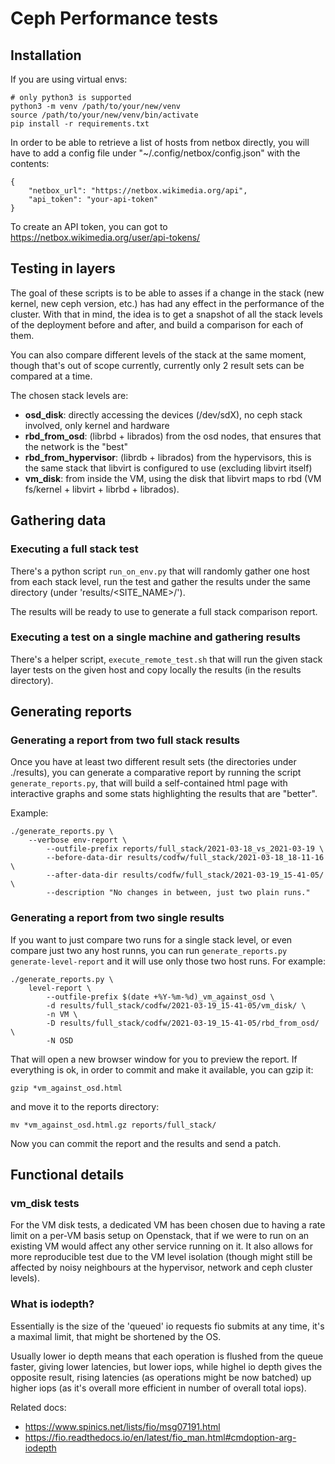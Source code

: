 # Ceph Performance tests
## Installation

If you are using virtual envs:

    # only python3 is supported
    python3 -m venv /path/to/your/new/venv
    source /path/to/your/new/venv/bin/activate
    pip install -r requirements.txt

In order to be able to retrieve a list of hosts from netbox directly, you will have to add a config file under
"~/.config/netbox/config.json" with the contents:

    {
        "netbox_url": "https://netbox.wikimedia.org/api",
        "api_token": "your-api-token"
    }

To create an API token, you can got to https://netbox.wikimedia.org/user/api-tokens/

## Testing in layers

The goal of these scripts is to be able to asses if a change in the stack (new kernel, new ceph version, etc.) has had
any effect in the performance of the cluster.
With that in mind, the idea is to get a snapshot of all the stack levels of the deployment before and after, and build a
comparison for each of them.

You can also compare different levels of the stack at the same moment, though that's out of scope currently, currently
only 2 result sets can be compared at a time.

The chosen stack levels are:

* **osd_disk**: directly accessing the devices (/dev/sdX), no ceph stack involved, only kernel and hardware
* **rbd_from_osd**: (librbd + librados) from the osd nodes, that ensures that the network is the "best"
* **rbd_from_hypervisor**: (librdb + librados) from the hypervisors, this is the same stack that libvirt is configured
    to use (excluding libvirt itself)
* **vm_disk**: from inside the VM, using the disk that libvirt maps to rbd (VM fs/kernel + libvirt + librbd + librados).

## Gathering data
### Executing a full stack test

There's a python script `run_on_env.py` that will randomly gather one host from each stack level, run the test and
gather the results under the same directory (under 'results/<SITE_NAME>/<DATETIME>').

The results will be ready to use to generate a full stack comparison report.

### Executing a test on a single machine and gathering results

There's a helper script, `execute_remote_test.sh` that will run the given stack layer tests on the given host and copy
locally the results (in the results directory).


## Generating reports
### Generating a report from two full stack results

Once you have at least two different result sets (the directories under ./results), you can generate a comparative
report by running the script `generate_reports.py`, that will build a self-contained html page with interactive graphs
and some stats highlighting the results that are "better".

Example:

    ./generate_reports.py \
        --verbose env-report \
            --outfile-prefix reports/full_stack/2021-03-18_vs_2021-03-19 \
            --before-data-dir results/codfw/full_stack/2021-03-18_18-11-16 \
            --after-data-dir results/codfw/full_stack/2021-03-19_15-41-05/ \
            --description "No changes in between, just two plain runs."



### Generating a report from two single results

If you want to just compare two runs for a single stack level, or even compare just two any host runns, you can run
`generate_reports.py generate-level-report` and it will use only those two host runs. For example:


    ./generate_reports.py \
        level-report \
            --outfile-prefix $(date +%Y-%m-%d)_vm_against_osd \
            -d results/full_stack/codfw/2021-03-19_15-41-05/vm_disk/ \
            -n VM \
            -D results/full_stack/codfw/2021-03-19_15-41-05/rbd_from_osd/ \
            -N OSD

That will open a new browser window for you to preview the report. If everything is ok, in order to commit and make it
available, you can gzip it:
```
gzip *vm_against_osd.html
```
and move it to the reports directory:
```
mv *vm_against_osd.html.gz reports/full_stack/
```

Now you can commit the report and the results and send a patch.

## Functional details
### vm_disk tests

For the VM disk tests, a dedicated VM has been chosen due to having a rate limit on a per-VM basis setup on Openstack,
that if we were to run on an existing VM would affect any other service running on it.
It also allows for more reproducible test due to the VM level isolation (though might still be affected by noisy
neighbours at the hypervisor, network and ceph cluster levels).

### What is iodepth?
Essentially is the size of the 'queued' io requests fio submits at any time, it's a maximal limit, that might be
shortened by the OS.

Usually lower io depth means that each operation is flushed from the queue faster, giving lower latencies, but lower
iops, while highel io depth gives the opposite result, rising latencies (as operations might be now batched) up higher
iops (as it's overall more efficient in number of overall total iops).

Related docs:
* https://www.spinics.net/lists/fio/msg07191.html
* https://fio.readthedocs.io/en/latest/fio_man.html#cmdoption-arg-iodepth
